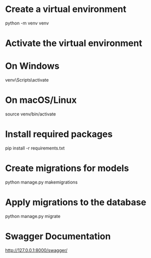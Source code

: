 # Create a virtual environment
python -m venv venv

# Activate the virtual environment
# On Windows
venv\Scripts\activate
# On macOS/Linux
source venv/bin/activate

# Install required packages
pip install -r requirements.txt


# Create migrations for models
python manage.py makemigrations

# Apply migrations to the database
python manage.py migrate

# Swagger Documentation
http://127.0.0.1:8000/swagger/
